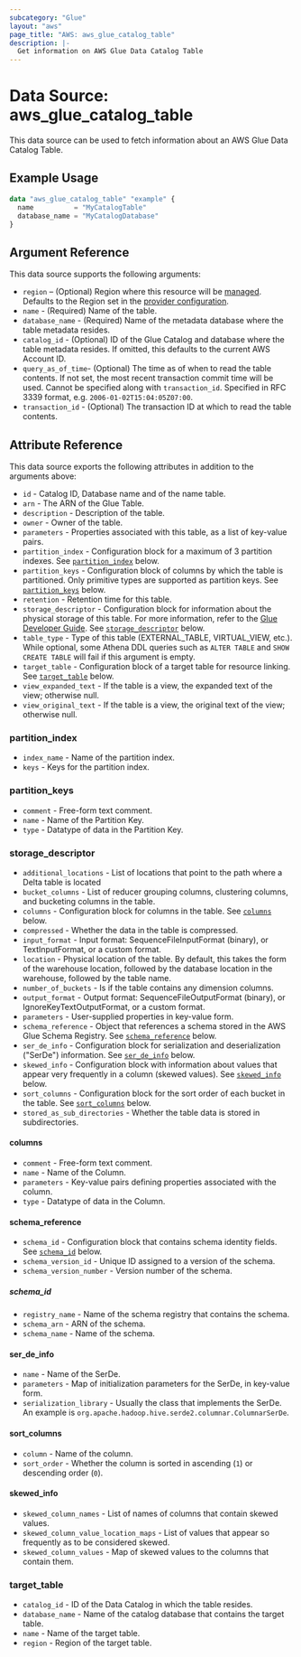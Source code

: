 ```yaml
---
subcategory: "Glue"
layout: "aws"
page_title: "AWS: aws_glue_catalog_table"
description: |-
  Get information on AWS Glue Data Catalog Table
---
```


# Data Source: aws_glue_catalog_table

This data source can be used to fetch information about an AWS Glue Data Catalog Table.

## Example Usage

```terraform
data "aws_glue_catalog_table" "example" {
  name          = "MyCatalogTable"
  database_name = "MyCatalogDatabase"
}
```

## Argument Reference

This data source supports the following arguments:

* `region` – (Optional) Region where this resource will be [managed](https://docs.aws.amazon.com/general/latest/gr/rande.html#regional-endpoints). Defaults to the Region set in the [provider configuration](https://registry.terraform.io/providers/hashicorp/aws/latest/docs#aws-configuration-reference).
* `name` - (Required) Name of the table.
* `database_name` - (Required) Name of the metadata database where the table metadata resides.
* `catalog_id` - (Optional) ID of the Glue Catalog and database where the table metadata resides. If omitted, this defaults to the current AWS Account ID.
* `query_as_of_time`- (Optional) The time as of when to read the table contents. If not set, the most recent transaction commit time will be used. Cannot be specified along with `transaction_id`. Specified in RFC 3339 format, e.g. `2006-01-02T15:04:05Z07:00`.
* `transaction_id` - (Optional) The transaction ID at which to read the table contents.

## Attribute Reference

This data source exports the following attributes in addition to the arguments above:

* `id` - Catalog ID, Database name and of the name table.
* `arn` - The ARN of the Glue Table.
* `description` - Description of the table.
* `owner` - Owner of the table.
* `parameters` - Properties associated with this table, as a list of key-value pairs.
* `partition_index` - Configuration block for a maximum of 3 partition indexes. See [`partition_index`](#partition_index) below.
* `partition_keys` - Configuration block of columns by which the table is partitioned. Only primitive types are supported as partition keys. See [`partition_keys`](#partition_keys) below.
* `retention` - Retention time for this table.
* `storage_descriptor` - Configuration block for information about the physical storage of this table. For more information, refer to the [Glue Developer Guide](https://docs.aws.amazon.com/glue/latest/dg/aws-glue-api-catalog-tables.html#aws-glue-api-catalog-tables-StorageDescriptor). See [`storage_descriptor`](#storage_descriptor) below.
* `table_type` - Type of this table (EXTERNAL_TABLE, VIRTUAL_VIEW, etc.). While optional, some Athena DDL queries such as `ALTER TABLE` and `SHOW CREATE TABLE` will fail if this argument is empty.
* `target_table` - Configuration block of a target table for resource linking. See [`target_table`](#target_table) below.
* `view_expanded_text` - If the table is a view, the expanded text of the view; otherwise null.
* `view_original_text` - If the table is a view, the original text of the view; otherwise null.

### partition_index

* `index_name` - Name of the partition index.
* `keys` - Keys for the partition index.

### partition_keys

* `comment` - Free-form text comment.
* `name` - Name of the Partition Key.
* `type` - Datatype of data in the Partition Key.

### storage_descriptor

* `additional_locations` - List of locations that point to the path where a Delta table is located
* `bucket_columns` - List of reducer grouping columns, clustering columns, and bucketing columns in the table.
* `columns` - Configuration block for columns in the table. See [`columns`](#columns) below.
* `compressed` - Whether the data in the table is compressed.
* `input_format` - Input format: SequenceFileInputFormat (binary), or TextInputFormat, or a custom format.
* `location` - Physical location of the table. By default, this takes the form of the warehouse location, followed by the database location in the warehouse, followed by the table name.
* `number_of_buckets` - Is if the table contains any dimension columns.
* `output_format` - Output format: SequenceFileOutputFormat (binary), or IgnoreKeyTextOutputFormat, or a custom format.
* `parameters` - User-supplied properties in key-value form.
* `schema_reference` - Object that references a schema stored in the AWS Glue Schema Registry. See [`schema_reference`](#schema_reference) below.
* `ser_de_info` - Configuration block for serialization and deserialization ("SerDe") information. See [`ser_de_info`](#ser_de_info) below.
* `skewed_info` - Configuration block with information about values that appear very frequently in a column (skewed values). See [`skewed_info`](#skewed_info) below.
* `sort_columns` - Configuration block for the sort order of each bucket in the table. See [`sort_columns`](#sort_columns) below.
* `stored_as_sub_directories` - Whether the table data is stored in subdirectories.

#### columns

* `comment` - Free-form text comment.
* `name` - Name of the Column.
* `parameters` - Key-value pairs defining properties associated with the column.
* `type` - Datatype of data in the Column.

#### schema_reference

* `schema_id` - Configuration block that contains schema identity fields. See [`schema_id`](#schema_id) below.
* `schema_version_id` - Unique ID assigned to a version of the schema.
* `schema_version_number` - Version number of the schema.

##### schema_id

* `registry_name` - Name of the schema registry that contains the schema.
* `schema_arn` - ARN of the schema.
* `schema_name` - Name of the schema.

#### ser_de_info

* `name` - Name of the SerDe.
* `parameters` - Map of initialization parameters for the SerDe, in key-value form.
* `serialization_library` - Usually the class that implements the SerDe. An example is `org.apache.hadoop.hive.serde2.columnar.ColumnarSerDe`.

#### sort_columns

* `column` - Name of the column.
* `sort_order` - Whether the column is sorted in ascending (`1`) or descending order (`0`).

#### skewed_info

* `skewed_column_names` - List of names of columns that contain skewed values.
* `skewed_column_value_location_maps` - List of values that appear so frequently as to be considered skewed.
* `skewed_column_values` - Map of skewed values to the columns that contain them.

### target_table

* `catalog_id` - ID of the Data Catalog in which the table resides.
* `database_name` - Name of the catalog database that contains the target table.
* `name` - Name of the target table.
* `region` - Region of the target table.
